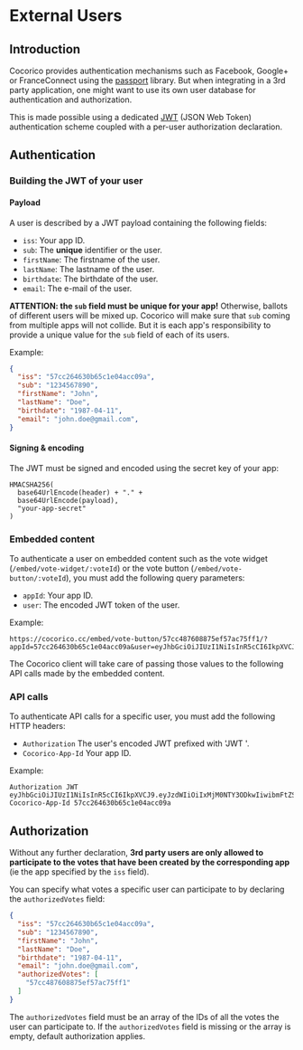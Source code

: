 # External Users

## Introduction

Cocorico provides authentication mechanisms such as Facebook,
Google+ or FranceConnect using the [passport](http://passportjs.org/) library.
But when integrating in a 3rd party application, one might want to use its
own user database for authentication and authorization.

This is made possible using a dedicated [JWT](https://jwt.io) (JSON Web Token) authentication
scheme coupled with a per-user authorization declaration.

## Authentication

### Building the JWT of your user

#### Payload

A user is described by a JWT payload containing the following fields:

* `iss`: Your app ID.
* `sub`: The **unique** identifier or the user.
* `firstName`: The firstname of the user.
* `lastName`: The lastname of the user.
* `birthdate`: The birthdate of the user.
* `email`: The e-mail of the user.

**ATTENTION: the `sub` field must be unique for your app!** Otherwise,
ballots of different users will be mixed up. Cocorico will make sure that
`sub` coming from multiple apps will not collide. But it is each app's
responsibility to provide a unique value for the `sub` field of each of its
users.

Example:

```json
{
  "iss": "57cc264630b65c1e04acc09a",
  "sub": "1234567890",
  "firstName": "John",
  "lastName": "Doe",
  "birthdate": "1987-04-11",
  "email": "john.doe@gmail.com",
}
```

#### Signing & encoding

The JWT must be signed and encoded using the secret key of your app:

```
HMACSHA256(
  base64UrlEncode(header) + "." +
  base64UrlEncode(payload),
  "your-app-secret"
)
```

### Embedded content

To authenticate a user on embedded content such as the vote widget
(`/embed/vote-widget/:voteId`) or the vote button (`/embed/vote-button/:voteId`),
you must add the following query parameters:

* `appId`: Your app ID.
* `user`: The encoded JWT token of the user.

Example:

```
https://cocorico.cc/embed/vote-button/57cc487608875ef57ac75ff1/?appId=57cc264630b65c1e04acc09a&user=eyJhbGciOiJIUzI1NiIsInR5cCI6IkpXVCJ9.eyJzdWIiOiIxMjM0NTY3ODkwIiwibmFtZSI6IkpvaG4gRG9lIiwiYWRtaW4iOnRydWV9.TJVA95OrM7E2cBab30RMHrHDcEfxjoYZgeFONFh7HgQ
```

The Cocorico client will take care of passing those values to the following API calls made by the embedded content.

### API calls

To authenticate API calls for a specific user, you must add the following HTTP headers:

* `Authorization` The user's encoded JWT prefixed with 'JWT '.
* `Cocorico-App-Id` Your app ID.

Example:

```
Authorization JWT eyJhbGciOiJIUzI1NiIsInR5cCI6IkpXVCJ9.eyJzdWIiOiIxMjM0NTY3ODkwIiwibmFtZSI6IkpvaG4gRG9lIiwiYWRtaW4iOnRydWV9.TJVA95OrM7E2cBab30RMHrHDcEfxjoYZgeFONFh7HgQ
Cocorico-App-Id 57cc264630b65c1e04acc09a
```

## Authorization

Without any further declaration, **3rd party users are only allowed to participate
to the votes that have been created by the corresponding app** (ie the app
specified by the `iss` field).

You can specify what votes a specific user can participate to by declaring the
`authorizedVotes` field:

```json
{
  "iss": "57cc264630b65c1e04acc09a",
  "sub": "1234567890",
  "firstName": "John",
  "lastName": "Doe",
  "birthdate": "1987-04-11",
  "email": "john.doe@gmail.com",
  "authorizedVotes": [
    "57cc487608875ef57ac75ff1"
  ]
}
```

The `authorizedVotes` field must be an array of the IDs of all the votes the
user can participate to. If the `authorizedVotes` field is missing or the array
is empty, default authorization applies.
